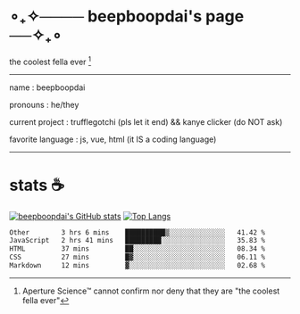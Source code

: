 # ∘₊✧──── beepboopdai's page ──✧₊∘
the coolest fella ever [^1]

---

name
: beepboopdai

pronouns
: he/they

current project
: trufflegotchi (pls let it end) && kanye clicker (do NOT ask)

favorite language
: js, vue, html (it IS a coding language)

---

# stats ☕

[![beepboopdai's GitHub stats](https://github-readme-stats.vercel.app/api?username=beepboopdai&theme=dracula&bg_color=00000000&hide_border=true)](https://github.com/anuraghazra/github-readme-stats) [![Top Langs](https://github-readme-stats.vercel.app/api/top-langs/?username=beepboopdai&theme=dracula&bg_color=00000000&hide_border=true&layout=donut)](https://github.com/anuraghazra/github-readme-stats) 

<!--START_SECTION:waka-->

```txt
Other        3 hrs 6 mins    ██████████▒░░░░░░░░░░░░░░   41.42 %
JavaScript   2 hrs 41 mins   █████████░░░░░░░░░░░░░░░░   35.83 %
HTML         37 mins         ██░░░░░░░░░░░░░░░░░░░░░░░   08.34 %
CSS          27 mins         █▓░░░░░░░░░░░░░░░░░░░░░░░   06.11 %
Markdown     12 mins         ▓░░░░░░░░░░░░░░░░░░░░░░░░   02.68 %
```

<!--END_SECTION:waka-->







[^1]: Aperture Science™ cannot confirm nor deny that they are "the coolest fella ever"
